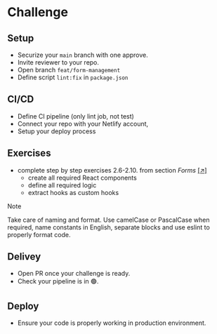 # Challenge

## Setup

- Securize your `main` branch with one approve.
- Invite reviewer to your repo.
- Open branch `feat/form-management`
- Define script `lint:fix` in `package.json`

## CI/CD

- Define CI pipeline (only lint job, not test)
- Connect your repo with your Netlify account,
- Setup your deploy process

## Exercises

- complete step by step exercises 2.6-2.10. from section _Forms_ [ [↗] ](https://fullstackopen.com/en/part2/forms#exercises-2-6-2-10)
  - create all required React components
  - define all required logic
  - extract hooks as custom hooks

> [!NOTE]
> Take care of naming and format. Use camelCase or PascalCase when required, name constants in English, separate blocks and use eslint to properly format code.

## Delivey

- Open PR once your challenge is ready.
- Check your pipeline is in 🟢.

## Deploy

- Ensure your code is properly working in production environment.
